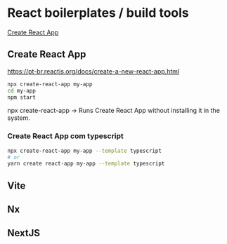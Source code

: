 
# React boilerplates / build tools
[Create React App](#Create%React%App)


## Create React App
https://pt-br.reactjs.org/docs/create-a-new-react-app.html

```bash
npx create-react-app my-app
cd my-app
npm start
```

npx create-react-app -> Runs Create React App without installing it in the system.

### Create React App com typescript

```bash
npx create-react-app my-app --template typescript
# or
yarn create react-app my-app --template typescript
```


## Vite

## Nx

## NextJS